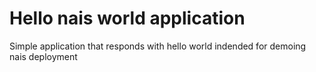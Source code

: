 # Hello nais world application
Simple application that responds with hello world indended for demoing nais deployment
